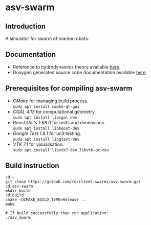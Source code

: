# asv-swarm

## Introduction
A simulator for swarm of marine robots.

## Documentation 
- Reference to hydrodynamics theory available 
  [here](reference/build/hydrodynamics_reference.pdf).  
- Doxygen generated source code documentation available 
  [here](documentation/html/index.html)

## Prerequisites for compiling asv-swarm
- *CMake* for managing build process.  
``` sudo apt install cmake-qt-gui ```
- *CGAL 4.13* for computational geometry.  
``` sudo apt install libcgal-dev ```
- *Boost.Units 1.68.0* for units and dimensions.  
``` sudo apt install libboost-dev ```   
- *Google Test 1.8.1* for unit testing.  
``` sudo apt install libgtest-dev ```
- *VTK 7.1* for visualisation.   
``` sudo apt install libvtk7-dev libvtk-qt-dev ```

## Build instruction
``` 
cd ~
git clone https://github.com/resilient-swarms/asv-swarm.git
cd asv-swarm
mkdir build
cd build
cmake -DCMAKE_BUILD_TYPE=Release ..
make 

# If build successfully then run application:
./asv_swarm
```
 
